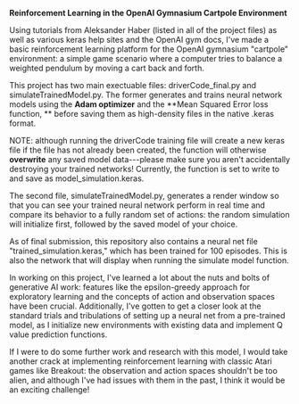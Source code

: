 **Reinforcement Learning in the OpenAI Gymnasium Cartpole Environment**

Using tutorials from Aleksander Haber (listed in all of the project files) as well as various keras help sites and the OpenAI gym docs, I've made a basic reinforcement learning platform for the OpenAI gymnasium "cartpole" environment: a simple game scenario where a computer tries to balance a weighted pendulum by moving a cart back and forth. 

This project has two main exectuable files: driverCode_final.py and simulateTrainedModel.py. The former generates and trains neural network models using the **Adam optimizer**
and the **Mean Squared Error loss function, ** before saving them as high-density files in the native .keras format. 

NOTE: although running the driverCode training file will create a new keras file if the file has not already been created, the function will otherwise **overwrite** any saved model data---please make sure you aren't accidentally destroying your trained networks! Currently, the function is set to write to and save as model_simulation.keras.

The second file, simulateTrainedModel.py, generates a render window so that you can see your trained neural network perform in real time and compare its behavior to a fully random set of actions: the random simulation will initialize first, followed by the saved model of your choice.  

As of final submission, this repository also contains a neural net file "trained_simulation.keras," which has been trained for 100 episodes. This is also the network that will display when running the simulate model function.

In working on this project, I've learned a lot about the nuts and bolts of generative AI work: features like the epsilon-greedy approach for exploratory learning and the concepts of action and observation spaces have been crucial. Additionally, I've gotten to get a closer look at the standard trials and tribulations of setting up a neural net from a pre-trained model, as I initialize new environments with existing data and implement Q value prediction functions. 

If I were to do some further work and research with this model, I would take another crack at implementing reinforcement learning with classic Atari games like Breakout: the observation and action spaces shouldn't be too alien, and although I've had issues with them in the past, I think it would be an exciting challenge!



